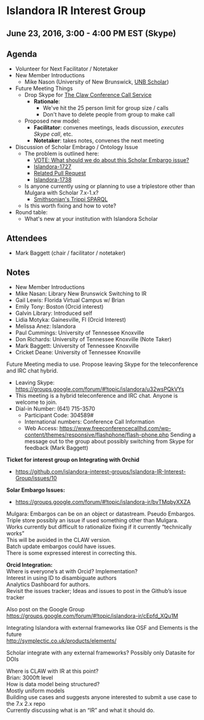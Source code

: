 # Islandora IR Interest Group
## June 23, 2016, 3:00 - 4:00 PM EST (Skype)

## Agenda
* Volunteer for Next Facilitator / Notetaker
* New Member Introductions
	* Mike Nason (University of New Brunswick, [UNB Scholar](https://unbscholar.lib.unb.ca/))
* Future Meeting Things
	* Drop Skype for [The Claw Conference Call Service](https://groups.google.com/forum/#!topic/islandora/u32wsPQkVYs)
		* **Rationale**:  
			* We've hit the 25 person limit for group size / calls
			* Don't have to delete people from group to make call
	* Proposed new model:
		* **Facilitator**: convenes meetings, leads discussion, *executes Skype call*, etc.
		* **Notetaker**: takes notes, convenes the next meeting
* Discussion of Scholar Embrago / Ontology Issue
	* The problem is outlined here:
		* [VOTE: What should we do about this Scholar Embargo issue?](https://groups.google.com/forum/#!topic/islandora-ir/bvTMqbyXXZA)
		* [Islandora-1727](https://jira.duraspace.org/browse/ISLANDORA-1727)
		* [Related Pull Request](https://github.com/Islandora/islandora_ontology/pull/5)
		* [Islandora-1738](https://jira.duraspace.org/browse/ISLANDORA-1738)
	* Is anyone currently using or planning to use a triplestore other than Mulgara with Scholar 7.x-1.x?
		* [Smithsonian's Trippi SPARQL](https://groups.google.com/forum/#!searchin/islandora/triplestore/islandora/2BDumkJADN4/uvBTQRatAAAJ)
	* Is this worth fixing and how to vote?
* Round table:
	* What's new at your institution with Islandora Scholar

## Attendees
* Mark Baggett (chair / facilitator / notetaker)


## Notes
* New Member Introductions
* Mike Nasan: Library New Brunswick Switching to IR
* Gail Lewis: Florida Virtual Campus w/ Brian 
* Emily Tony: Boston (Orcid interest) 
* Galvin Library: Introduced self
* Lidia Motyka: Gainesville, Fl (Orcid Interest) 
* Melissa Anez: Islandora
* Paul Cummings: University of Tennessee Knoxville
* Don Richards: University of Tennessee Knoxville (Note Taker)
* Mark Baggett: University of Tennessee Knoxville
* Cricket Deane: University of Tennessee Knoxville

Future Meeting media to use. Propose leaving Skype for the teleconference and IRC chat hybrid.
* Leaving Skype: https://groups.google.com/forum/#!topic/islandora/u32wsPQkVYs
* This meeting is a hybrid teleconference and IRC chat. Anyone is welcome to join. 
* Dial-in Number: (641) 715-3570
	* Participant Code: 304589#
	* International numbers: Conference Call Information
	* Web Access: https://www.freeconferencecallhd.com/wp-content/themes/responsive/flashphone/flash-phone.php
Sending a message out to the group about possibly switching from Skype for feedback (Mark Baggett)<br/>


**Ticket for interest group on Integrating with Orchid<br/>**
* https://github.com/islandora-interest-groups/Islandora-IR-Interest-Group/issues/10

**Solar Embargo Issues:**
* https://groups.google.com/forum/#!topic/islandora-ir/bvTMqbyXXZA

Mulgara: Embargos can be on an object or datastream. Pseudo Embargos.<br/>
Triple store possibly an issue if used something other than Mulgara. <br/>
Works currently but difficult to rationalize fixing if it currently “technically works”<br/>
This will be avoided in the CLAW version.<br/>
Batch update embargos could have issues.<br/>
There is some expressed interest in correcting this. <br/>

**Orcid Integration:**<br/>
Where is everyone’s at with Orcid? Implementation?<br/>
Interest in using ID to disambiguate authors<br/>
Analytics Dashboard for authors. <br/>
Revisit the issues tracker; Ideas and issues to post in the Github’s issue tracker<br/>

Also post on the Google Group<br/>
https://groups.google.com/forum/#!topic/islandora-ir/cEpfd_XQu1M<br/>

Integrating Islandora with external frameworks like OSF and Elements is the future<br/>
http://symplectic.co.uk/products/elements/

Scholar integrate with any external frameworks? Possibly only Datasite for DOIs<br/>

Where is CLAW with IR at this point?<br/>
Brian: 3000ft level<br/>
How is data model being structured? <br/>
Mostly uniform models<br/>
Building use cases and suggests anyone interested to submit a use case to the 7.x 2.x repo<br/>
Currently discussing what is an “IR” and what it should do.

		
